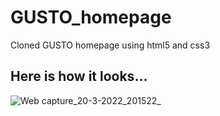 # GUSTO_homepage
Cloned GUSTO homepage using html5 and css3

## Here is how it looks...
![Web capture_20-3-2022_201522_](https://user-images.githubusercontent.com/103261764/165887113-32ebf5cf-ed58-4b57-a50c-969b7598cb88.jpeg)
